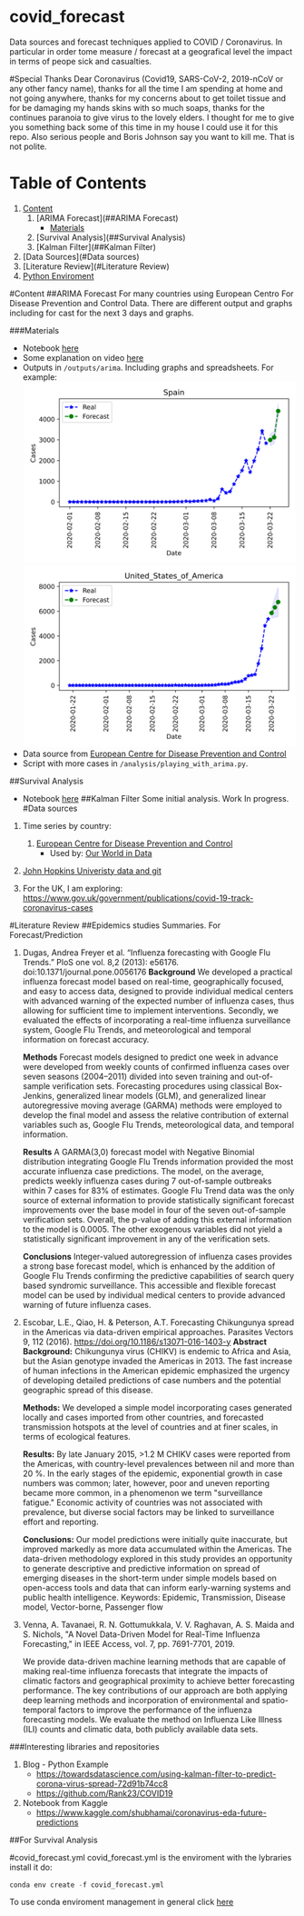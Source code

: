 # covid_forecast
Data sources and forecast techniques applied to COVID / Coronavirus. In particular in order tome 
measure / forecast at a geografical level the impact in terms of peope sick and casualties.

#Special Thanks
Dear Coronavirus (Covid19, SARS-CoV-2,  2019-nCoV or any other fancy name), thanks for all the time I am spending at home and not going anywhere, thanks for 
my concerns about to get toilet tissue and for be damaging my hands skins with so much soaps, thanks
for the continues paranoia to give virus to the lovely elders. I thought for me to give you something back
some of this time in my house I could use it for this repo.
Also serious people and Boris Johnson say you want to kill me. That is not polite.

# Table of Contents
1. [Content](#Content)
    1. [ARIMA Forecast](##ARIMA Forecast)
        * [Materials](###Materials)
    2. [Survival Analysis](##Survival Analysis)
    3. [Kalman Filter](##Kalman Filter)
2. [Data Sources](#Data sources)
3. [Literature Review](#Literature Review)
4. [Python Enviroment](#covid_forecast.yml)

#Content
##ARIMA Forecast
For many countries using European Centro For Disease Prevention and Control Data.
There are different output and graphs including for cast for the next 3 days and graphs.

###Materials
* Notebook [here](notebooks/playing_arima.ipynb)
* Some explanation on video  [here](https://youtu.be/10pvXLKw5dQ)
* Outputs in `/outputs/arima`. Including graphs and spreadsheets. For example:
![Spain Forecast New Cases](outputs/arima/forecast_next_3days_Spain_Cases.png)
![United States Forecast New Cases](outputs/arima/forecast_next_3days_United_States_of_America_Cases.png)
* Data source from [European Centre for Disease Prevention and Control](https://www.ecdc.europa.eu/en/publications-data/download-todays-data-geographic-distribution-covid-19-cases-worldwide)
* Script with more cases in `/analysis/playing_with_arima.py`.

##Survival Analysis
* Notebook [here](notebooks/survival_analysis.ipynb) 
##Kalman Filter
Some initial analysis. Work In progress.
#Data sources
1. Time series by country:
    1.  [European Centre for Disease Prevention and Control](https://www.ecdc.europa.eu/en/publications-data/download-todays-data-geographic-distribution-covid-19-cases-worldwide)
        * Used by: [Our World in Data](https://ourworldindata.org/coronavirus-source-data)
2. [John Hopkins Univeristy data and git](https://github.com/CSSEGISandData/COVID-19)

3. For the UK, I am exploring: https://www.gov.uk/government/publications/covid-19-track-coronavirus-cases
  

#Literature Review
##Epidemics studies Summaries. For Forecast/Prediction

1. Dugas, Andrea Freyer et al. “Influenza forecasting with Google Flu Trends.” PloS one vol. 8,2 (2013): e56176. doi:10.1371/journal.pone.0056176
    **Background**
    We developed a practical influenza forecast model based on real-time, geographically focused, and easy to access data, designed to provide individual medical centers with advanced warning of the expected number of influenza cases, thus allowing for sufficient time to implement interventions. Secondly, we evaluated the effects of incorporating a real-time influenza surveillance system, Google Flu Trends, and meteorological and temporal information on forecast accuracy.
    
    **Methods** 
    Forecast models designed to predict one week in advance were developed from weekly counts of confirmed influenza cases over seven seasons (2004–2011) divided into seven training and out-of-sample verification sets. Forecasting procedures using classical Box-Jenkins, generalized linear models (GLM), and generalized linear autoregressive moving average (GARMA) methods were employed to develop the final model and assess the relative contribution of external variables such as, Google Flu Trends, meteorological data, and temporal information.
    
    **Results**
    A GARMA(3,0) forecast model with Negative Binomial distribution integrating Google Flu Trends information provided the most accurate influenza case predictions. The model, on the average, predicts weekly influenza cases during 7 out-of-sample outbreaks within 7 cases for 83% of estimates. Google Flu Trend data was the only source of external information to provide statistically significant forecast improvements over the base model in four of the seven out-of-sample verification sets. Overall, the p-value of adding this external information to the model is 0.0005. The other exogenous variables did not yield a statistically significant improvement in any of the verification sets.
    
    **Conclusions** 
    Integer-valued autoregression of influenza cases provides a strong base forecast model, which is enhanced by the addition of Google Flu Trends confirming the predictive capabilities of search query based syndromic surveillance. This accessible and flexible forecast model can be used by individual medical centers to provide advanced warning of future influenza cases.

2. Escobar, L.E., Qiao, H. & Peterson, A.T. Forecasting Chikungunya spread in the Americas via data-driven empirical approaches. Parasites Vectors 9, 112 (2016). https://doi.org/10.1186/s13071-016-1403-y
    **Abstract**
    **Background:** Chikungunya virus (CHIKV) is endemic to Africa and Asia, but the Asian genotype invaded the Americas in 2013. The fast increase of human infections in the American epidemic emphasized the urgency of developing detailed predictions of case numbers and the potential geographic spread of this disease.
    
    **Methods:** We developed a simple model incorporating cases generated locally and cases imported from other countries, and forecasted transmission hotspots at the level of countries and at finer scales, in terms of ecological features.
    
    **Results:** By late January 2015, >1.2 M CHIKV cases were reported from the Americas, with country-level prevalences between nil and more than 20 %. In the early stages of the epidemic, exponential growth in case numbers was common; later, however, poor and uneven reporting became more common, in a phenomenon we term "surveillance fatigue." Economic activity of countries was not associated with prevalence, but diverse social factors may be linked to surveillance effort and reporting.
    
    **Conclusions:** Our model predictions were initially quite inaccurate, but improved markedly as more data accumulated within the Americas. The data-driven methodology explored in this study provides an opportunity to generate descriptive and predictive information on spread of emerging diseases in the short-term under simple models based on open-access tools and data that can inform early-warning systems and public health intelligence.
Keywords: Epidemic, Transmission, Disease model, Vector-borne, Passenger flow
3. Venna, A. Tavanaei, R. N. Gottumukkala, V. V. Raghavan, A. S. Maida and S. Nichols, "A Novel Data-Driven Model for Real-Time Influenza Forecasting," in IEEE Access, vol. 7, pp. 7691-7701, 2019.
    
   We provide data-driven machine learning methods that are capable of making real-time influenza forecasts that integrate the impacts of climatic factors and geographical proximity to achieve better forecasting performance. The key contributions of our approach are both applying deep learning methods and incorporation of environmental and spatio-temporal factors to improve the performance of the influenza forecasting models. We evaluate the method on Influenza Like Illness (ILI) counts and climatic data, both publicly available data sets.

###Interesting libraries and repositories  

1. Blog - Python Example
    * https://towardsdatascience.com/using-kalman-filter-to-predict-corona-virus-spread-72d91b74cc8
    * https://github.com/Rank23/COVID19
2. Notebook from Kaggle
    * https://www.kaggle.com/shubhamai/coronavirus-eda-future-predictions
    
##For Survival Analysis

    
#covid_forecast.yml
covid_forecast.yml is the enviroment with the lybraries install it do:

```python
conda env create -f covid_forecast.yml
```
To use conda enviroment management in general click [here](https://docs.conda.io/projects/conda/en/latest/user-guide/tasks/manage-environments.html)